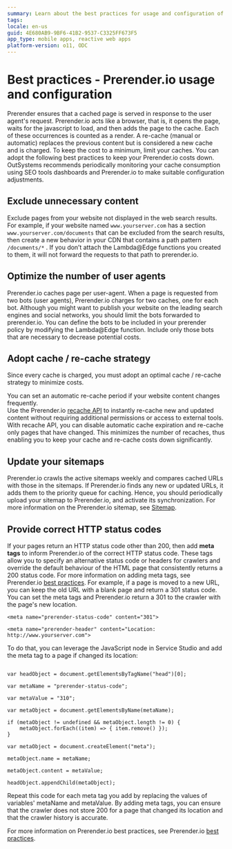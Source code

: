 ```yaml
---
summary: Learn about the best practices for usage and configuration of Prerender.io with OutSystems apps. 
tags: 
locale: en-us
guid: 4E680AB9-9BF6-41B2-9537-C3325FF673F5
app_type: mobile apps, reactive web apps
platform-version: o11, ODC
---
```


# Best practices - Prerender.io usage and configuration

Prerender ensures that a cached page is served in response to the user agent's request.
Prerender.io acts like a browser, that is,  it opens the page, waits for the javascript to load, and then adds the page to the cache. Each of these occurrences is counted as a render. A re-cache (manual or automatic) replaces the previous content but is considered a new cache and is charged. To keep the cost to a minimum, limit your caches.
You can adopt the following best practices to keep your Prerender.io costs down. OutSystems recommends periodically monitoring your cache consumption using SEO tools dashboards and Prerender.io to make suitable configuration adjustments.

## Exclude unnecessary content

Exclude pages from your website not displayed in the web search results.  For example, if your website named `www.yourserver.com` has a section  `www.yourserver.com/documents` that can be excluded from the search results, then create a new behavior in your CDN that contains a path pattern `/documents/*` . 
If you don’t attach the Lambda@Edge functions you created to them, it will not forward the requests to that path to prerender.io. 

## Optimize the number of user agents

Prerender.io caches page per user-agent. When a page is requested from two bots (user agents), Prerender.io charges for two caches, one for each bot.
Although you might want to publish your website on the leading search engines and social networks, you should limit the bots forwarded to prerender.io. You can define the bots to be included in your prerender policy by modifying the Lambda@Edge function. Include only those bots that are necessary to decrease potential costs.

## Adopt cache / re-cache strategy

Since every cache is charged, you must adopt an optimal cache / re-cache strategy to minimize costs. 

You can set an automatic re-cache period if your website content changes frequently.  
Use the Prerender.io [recache API](https://docs.prerender.io/docs/6-api) to instantly re-cache new and updated content without requiring additional permissions or access to external tools. With recache API, you can disable automatic cache expiration and re-cache only pages that have changed. This minimizes the number of recaches, thus enabling you to keep your cache and re-cache costs down significantly. 

## Update your sitemaps

Prerender.io crawls the active sitemaps weekly and compares cached URLs with those in the sitemaps. If Prerender.io finds any new or updated URLs, it adds them to the priority queue for caching. Hence, you should periodically upload your sitemap to Prerender.io, and activate its synchronization. For more information on the Prerender.io sitemap, see [Sitemap](https://docs.prerender.io/docs/sitemap).

## Provide correct HTTP status codes

If your pages return an HTTP status code other than 200, then add **meta tags** to inform Prerender.io of the correct HTTP status code. These tags allow you to specify an alternative status code or headers for crawlers and override the default behaviour of the HTML page that consistently returns a 200 status code. For more information on adding meta tags, see Prerender.io [best practices](https://docs.prerender.io/docs/11-best-practices).
For example, if a page is moved to a new URL, you can keep the old URL with a blank page and return a 301 status code. You can set the meta tags and Prerender.io return a 301 to the crawler with the page's new location.

```
<meta name="prerender-status-code" content="301">

<meta name="prerender-header" content="Location: http://www.yourserver.com">

```
To do that, you can leverage the JavaScript node in Service Studio and add the meta tag to a page if changed its location:

```

var headObject = document.getElementsByTagName("head")[0];

var metaName = "prerender-status-code";

var metaValue = "310";

var metaObject = document.getElementsByName(metaName);

if (metaObject != undefined && metaObject.length != 0) {
	metaObject.forEach((item) => { item.remove() });
}

var metaObject = document.createElement("meta");

metaObject.name = metaName;

metaObject.content = metaValue;

headObject.appendChild(metaObject);

```

Repeat this code for each meta tag you add by replacing the values of variables' metaName and metaValue.
By adding meta tags,  you can ensure that the crawler does not store 200 for a page that changed its location and that the crawler history is accurate.

For more information on Prerender.io best practices, see Prerender.io [best practices](https://docs.prerender.io/docs/11-best-practices).


